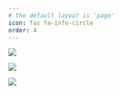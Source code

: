 ```yaml
---
# the default layout is 'page'
icon: fas fa-info-circle
order: 4
---
```


<p>
<img src="https://capsule-render.vercel.app/api?type=waving&height=300&color=gradient&text=Hello,%20World!&reversal=true&textBg=false&animation=fadeIn&rotate=5&fontSize=75&strokeWidth=0&desc=I%20am%20Mu%20Zhi&descAlign=75&descAlignY=62&fontAlign=35&fontAlignY=40">
</p>
<p>
<img src="https://readme-typing-svg.demolab.com?font=Orbitron&size=25&pause=1000&center=true&vCenter=true&random=false&width=600&lines=Welcome to My Blog!" />
</p>







<p>
<img src="https://capsule-render.vercel.app/api?type=waving&height=300&color=gradient&text=THE%20END&section=footer&reversal=true&textBg=false&animation=fadeIn&fontAlignY=65">
<br/>
